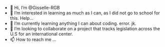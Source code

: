- 👋 Hi, I’m @Gisselle-RGB
- 👀 I’m interested in learning as much as I can, as I did not go to school for this. Help...
- 🌱 I’m currently learning anything I can about coding. error. jk. 
- 💞️ I’m looking to collaborate on a project that tracks legislation across the U.S for an international center.
- 📫 How to reach me ...

<!---
Gisselle-RGB/Gisselle-RGB is a ✨ special ✨ repository because its `README.md` (this file) appears on your GitHub profile.
You can click the Preview link to take a look at your changes.
--->
